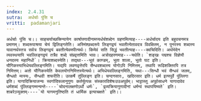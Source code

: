 ```yaml
---
index:  2.4.31
sutra:  अर्धर्चाः पुंसि च
vritti:  padamanjari
---
```


	अर्धर्चाः पुंसि च।। साहचर्याच्छत्त्रिन्यायेन कार्षापणादीनामप्यर्धर्चशब्देन ग्रहणमित्याह----अर्धर्चादय इति बहुवचनमत्र प्रमाणम्। शब्दरूपाश्रया चेयं द्विलिङ्गतेति। अस्मिंश्छब्दरूपे लिङ्गद्वयं भवतीत्येतावदत्र विवक्षितम्, न पुनरस्य शब्दस्य यावानर्थस्तत्र सर्वत्र लिङ्गद्वयं बवतीत्येवमपीत्यर्थः। किमेवं सति सिद्धं भवतीत्याह----क्वचिदिति। अर्थभेदेन व्यवस्थयापि भवल्लिङ्गद्वयं तत्रैव शब्दे संप्रवृत्तमिति भावः। अत्रोदहरणमाह---यथेति। `शङ्खः पद्मश्च विज्ञेयौ धनदस्य महानिधी`। क्रियाशब्दस्येति। तद्यथा---भूतं काण्डम्, भूता शाला, भूतो घट इति। यौगिकस्याभिधेयवल्लिङ्गमिति। यद्यपि लवणवृत्तेरपि सैन्धवशब्दस्य योगोऽपि निमित्तम्, तथापि रूढिशक्तिरपि तत्र निमित्तम्। अतो यौगिकस्येति केवलयोगनिमित्तस्येत्यर्थः। अभिधेयवल्लिङ्गमिति, यथा---सिन्धौ भवं सैन्धवं जलम्, सैन्धवो मत्स्यः, सैन्धवी शफरीति। उत्कर्षे तुंल्लिङ्ग इति। चन्दनसारः, खदिरसार इति। धर्म इत्यपूर्वे पुंल्लिगा इति। यागादिक्रियाजन्यः स्वर्गादिफलानुगुणः कर्तर्युत्पन्नः संस्कारविशेषःउउअपूर्वम्। भाट्टास्तु अपूर्वसाधने यागादावेव धर्मशब्दं पुंल्लिङ्गम्मन्यन्ते----`चोदनालक्षणोऽर्थो धर्मः`, `द्रव्यक्रियागुणादीनां धर्मन्वं स्थापयिष्यते` इति। शाबरेऽप्युक्तम्----`यो यागमनुतिष्ठति तं धार्मिक इत्याचक्षते` इति।।
